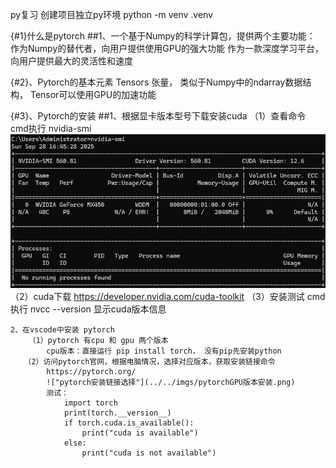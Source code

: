 py复习
    创建项目独立py环境
    python -m venv .venv


{#1}什么是pytorch
    ##1、一个基于Numpy的科学计算包，提供两个主要功能：
        作为Numpy的替代者，向用户提供使用GPU的强大功能
        作为一款深度学习平台，向用户提供最大的灵活性和速度

{#2}、Pytorch的基本元素
    Tensors 张量， 类似于Numpy中的ndarray数据结构， Tensor可以使用GPU的加速功能

{#3}、Pytorch的安装
    ##1、根据显卡版本型号下载安装cuda
       （1）查看命令 cmd执行 nvidia-smi
         !["显卡信息"](../../imgs/nvidia-smi显卡查看.png)
       （2）cuda下载 https://developer.nvidia.com/cuda-toolkit
       （3）安装测试 cmd 执行 nvcc --version 显示cuda版本信息
    
    2、在vscode中安装 pytorch
        （1）pytorch 有cpu 和 gpu 两个版本
            cpu版本：直接运行 pip install torch， 没有pip先安装python
       （2）访问pytorch官网，根据电脑情况，选择对应版本，获取安装链接命令
            https://pytorch.org/
            !["pytorch安装链接选择"](../../imgs/pytorchGPU版本安装.png)
            测试：
                import torch
                print(torch.__version__)
                if torch.cuda.is_available():
                    print("cuda is available")
                else:
                    print("cuda is not available")
